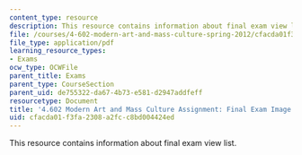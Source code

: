 ```yaml
---
content_type: resource
description: This resource contains information about final exam view list.
file: /courses/4-602-modern-art-and-mass-culture-spring-2012/cfacda01f3fa2308a2fcc8bd004424ed_MIT4_602S12_Fnlexmrvewlst.pdf
file_type: application/pdf
learning_resource_types:
- Exams
ocw_type: OCWFile
parent_title: Exams
parent_type: CourseSection
parent_uid: de755322-da67-4b73-e581-d2947addfeff
resourcetype: Document
title: '4.602 Modern Art and Mass Culture Assignment: Final Exam Image Review List'
uid: cfacda01-f3fa-2308-a2fc-c8bd004424ed
---
```

This resource contains information about final exam view list.